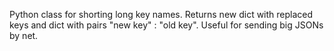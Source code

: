 Python class for shorting long key names. Returns new dict with replaced keys and dict with pairs "new key" : "old key". Useful for sending big JSONs by net.